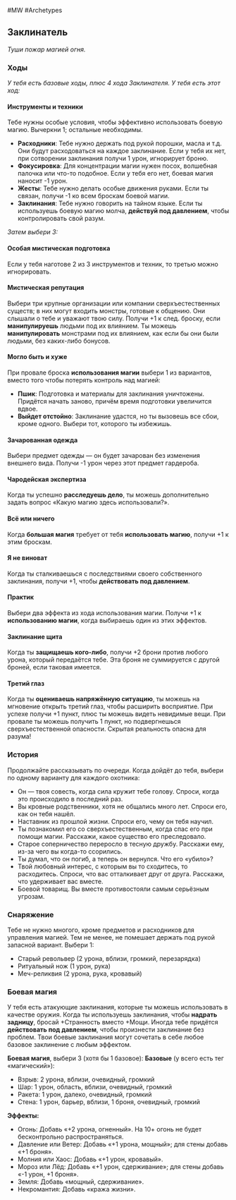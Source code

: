 #MW #Archetypes

## Заклинатель
*Туши пожар магией огня.*

### Ходы
*У тебя есть базовые ходы, плюс 4 хода Заклинателя.*
*У тебя есть этот ход:* 
#### Инструменты и техники
Тебе нужны особые условия, чтобы эффективно использовать боевую магию. Вычеркни 1; остальные необходимы. 
- **Расходники**: Тебе нужно держать под рукой порошки, масла и т.д. Они будут расходоваться на каждое заклинание. Если у тебя их нет, при сотворении заклинания получи 1 урон, игнорирует броню. 
- **Фокусировка**: Для концентрации магии нужен посох, волшебная палочка или что-то подобное. Если у тебя его нет, боевая магия наносит -1 урон. 
- **Жесты**: Тебе нужно делать особые движения руками. Если ты связан, получи -1 ко всем броскам боевой магии. 
- **Заклинания**: Тебе нужно говорить на тайном языке. Если ты используешь боевую магию молча, **действуй под давлением**, чтобы контролировать свой разум. 

*Затем выбери 3:* 
#### Особая мистическая подготовка
Если у тебя наготове 2 из 3 инструментов и техник, то третью можно игнорировать. 

#### Мистическая репутация
Выбери три крупные организации или компании сверхъестественных существ; в них могут входить монстры, готовые к общению. Они слышали о тебе и уважают твою силу. Получи +1 к след. броску, если **манипулируешь** людьми под их влиянием. Ты можешь **манипулировать** монстрами под их влиянием, как если бы они были людьми, без каких-либо бонусов. 

#### Могло быть и хуже
При провале броска **использования магии** выбери 1 из вариантов, вместо того чтобы потерять контроль над магией: 
- **Пшик**: Подготовка и материалы для заклинания уничтожены. Придётся начать заново, причём время подготовки увеличится вдвое. 
- **Выйдет отстойно**: Заклинание удастся, но ты вызовешь все сбои, кроме одного. Выбери тот, которого ты избежишь. 

#### Зачарованная одежда
Выбери предмет одежды — он будет зачарован без изменения внешнего вида. Получи -1 урон через этот предмет гардероба. 

#### Чародейская экспертиза
Когда ты успешно **расследуешь дело**, ты можешь дополнительно задать вопрос «Какую магию здесь использовали?». 

#### Всё или ничего
Когда **большая магия** требует от тебя **использовать магию**, получи +1 к этим броскам. 

#### Я не виноват
Когда ты сталкиваешься с последствиями своего собственного заклинания, получи +1, чтобы **действовать под давлением**. 

#### Практик
Выбери два эффекта из хода использования магии. Получи +1 к **использованию магии**, когда выбираешь один из этих эффектов. 

#### Заклинание щита
Когда ты **защищаешь кого-либо**, получи +2 брони против любого урона, который передаётся тебе. Эта броня не суммируется с другой броней, если таковая имеется. 

#### Третий глаз
Когда ты **оцениваешь напряжённую ситуацию**, ты можешь на мгновение открыть третий глаз, чтобы расширить восприятие. При успехе получи +1 пункт, плюс ты можешь видеть невидимые вещи. При провале ты можешь получить 1 пункт, но подвергнешься сверхъестественной опасности. Скрытая реальность опасна для разума!

### История
Продолжайте рассказывать по очереди. Когда дойдёт до тебя, выбери по одному варианту для каждого охотника: 
-  Он — твоя совесть, когда сила кружит тебе голову. Спроси, когда это происходило в последний раз. 
-  Вы кровные родственники, хотя не общались много лет. Спроси его, как он тебя нашёл. 
-  Наставник из прошлой жизни. Спроси его, чему он тебя научил. 
-  Ты познакомил его со сверхъестественным, когда спас его при помощи магии. Расскажи, какое существо его преследовало. 
-  Старое соперничество переросло в тесную дружбу. Расскажи ему, из-за чего вы когда-то ссорились. 
-  Ты думал, что он погиб, а теперь он вернулся. Что его «убило»? 
-  Твой любовный интерес, с которым вы то сходитесь, то расходитесь. Спроси, что вас отталкивает друг от друга. Расскажи, что удерживает вас вместе. 
-  Боевой товарищ. Вы вместе противостояли самым серьёзным угрозам.

### Снаряжение
Тебе не нужно многого, кроме предметов и расходников для управления магией. Тем не менее, не помешает держать под рукой запасной вариант. Выбери 1: 
- Старый револьвер (2 урона, вблизи, громкий, перезарядка) 
- Ритуальный нож (1 урон, рука) 
- Меч-реликвия (2 урона, рука, кровавый)  

### Боевая магия
У тебя есть атакующие заклинания, которые ты можешь использовать в качестве оружия. Когда ты используешь заклинания, чтобы **надрать задницу**, бросай +Странность вместо +Мощи. Иногда тебе придётся **действовать под давлением**, чтобы произнести заклинание без проблем. Твои боевые заклинания могут сочетать в себе любое базовое заклинение с любым эффектом. 

**Боевая магия**, выбери 3 (хотя бы 1 базовое): 
**Базовые** (у всего есть тег «магический»): 
- Взрыв: 2 урона, вблизи, очевидный, громкий 
- Шар: 1 урон, область, вблизи, очевидный, громкий 
- Ракета: 1 урон, далеко, очевидный, громкий 
- Стена: 1 урон, барьер, вблизи, 1 броня, очевидный, громкий 
 
**Эффекты:** 
- Огонь: Добавь «+2 урона, огненный». На 10+ огонь не будет бесконтрольно распространяться. 
- Давление или Ветер: Добавь «+1 урона, мощный»; для стены добавь «+1 броня». 
- Молния или Хаос: Добавь «+1 урон, кровавый». 
- Мороз или Лёд: Добавь «+1 урон, сдерживание»; для стены добавь «-1 урон, +1 броня». 
- Земля: Добавь «мощный, сдерживание». 
- Некромантия: Добавь «кража жизни».